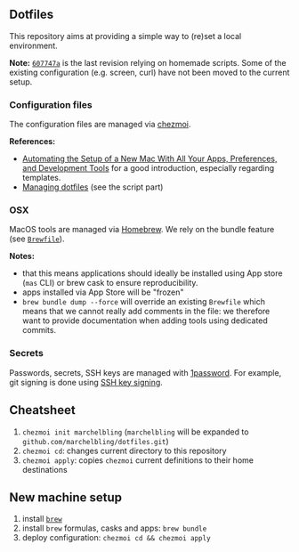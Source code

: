 ## Dotfiles

This repository aims at providing a simple way to (re)set a local environment.

**Note:** [`607747a`](https://github.com/marchelbling/dotfiles/tree/607747a2402741c4e4132dd0086be2ebbdbcfa40) is the last revision relying on homemade scripts. Some of the existing configuration (e.g. screen, curl) have not been moved to the current setup.

### Configuration files

The configuration files are managed via [chezmoi](https://www.chezmoi.io).

**References:**

- [Automating the Setup of a New Mac With All Your Apps, Preferences, and Development Tools](https://www.moncefbelyamani.com/automating-the-setup-of-a-new-mac-with-all-your-apps-preferences-and-development-tools/) for a good introduction, especially regarding templates.
- [Managing dotfiles](https://dnitza.com/post/managing-dotfiles) (see the script part)

### OSX

MacOS tools are managed via [Homebrew](https://brew.sh/). We rely on the bundle feature (see [`Brewfile`](https://github.com/marchelbling/dotfiles/blob/main/Brewfile)).

**Notes:**
* that this means applications should ideally be installed using App store (`mas` CLI) or brew cask to ensure reproducibility.
* apps installed via App Store will be "frozen"
* `brew bundle dump --force` will override an existing `Brewfile` which means that we cannot really add comments in the file: we therefore want to provide documentation when adding tools using dedicated commits.


### Secrets

Passwords, secrets, SSH keys are managed with [1password](https://1password.com/).
For example, git signing is done using [SSH key signing](https://blog.1password.com/git-commit-signing/).


## Cheatsheet

1. `chezmoi init marchelbling` (`marchelbling` will be expanded to `github.com/marchelbling/dotfiles.git`)
2. `chezmoi cd`: changes current directory to this repository
3. `chezmoi apply`: copies `chezmoi` current definitions to their home destinations


## New machine setup

1. install [`brew`](https://brew.sh/)
2. install `brew` formulas, casks and apps: `brew bundle`
3. deploy configuration: `chezmoi cd && chezmoi apply`
